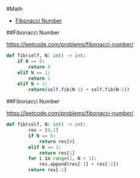 #Math

+ [Fibonacci Number](#fibonacci-number)

##Fibonacci Number

https://leetcode.com/problems/fibonacci-number/

``` python
def fib(self, N: int) -> int:
    if N == 0:
        return 0
    elif N == 1:
        return 1
    elif N > 1:
        return(self.fib(N-1) + self.fib(N-2))
```

##Fibonacci Number

https://leetcode.com/problems/fibonacci-number/

``` python
def fib(self, N: int) -> int:
        res = [0,1]
        if N == 0:
            return res[0]
        elif N == 1:
            return res[1]
        for i in range(2, N + 1):
            res.append(res[-1] + res[-2])            
        return res[-1]
```
